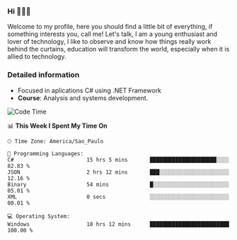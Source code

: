 


### Hi 🙋🏽‍♂️

Welcome to my profile, here you should find a little bit of everything, if something interests you, call me! Let's talk,
I am a young enthusiast and lover of technology, I like to observe and know how things really work behind the curtains, 
education will transform the world, especially when it is allied to technology.

### Detailed information
* Focused in aplications C# using .NET Framework
* **Course**: Analysis and systems development.

<!--START_SECTION:waka-->
![Code Time](http://img.shields.io/badge/Code%20Time-674%20hrs%2053%20mins-blue)

📊 **This Week I Spent My Time On** 

```text
🕑︎ Time Zone: America/Sao_Paulo

💬 Programming Languages: 
C#                       15 hrs 5 mins       █████████████████████░░░░   82.83 % 
JSON                     2 hrs 12 mins       ███░░░░░░░░░░░░░░░░░░░░░░   12.16 % 
Binary                   54 mins             █░░░░░░░░░░░░░░░░░░░░░░░░   05.01 % 
XML                      0 secs              ░░░░░░░░░░░░░░░░░░░░░░░░░   00.01 % 

💻 Operating System: 
Windows                  18 hrs 12 mins      █████████████████████████   100.00 % 
```


<!--END_SECTION:waka-->


